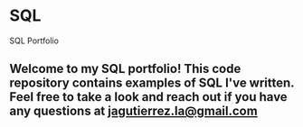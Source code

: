 # SQL
SQL Portfolio

## Welcome to my SQL portfolio! This code repository contains examples of SQL I've written. Feel free to take a look and reach out if you have any questions at jagutierrez.la@gmail.com
